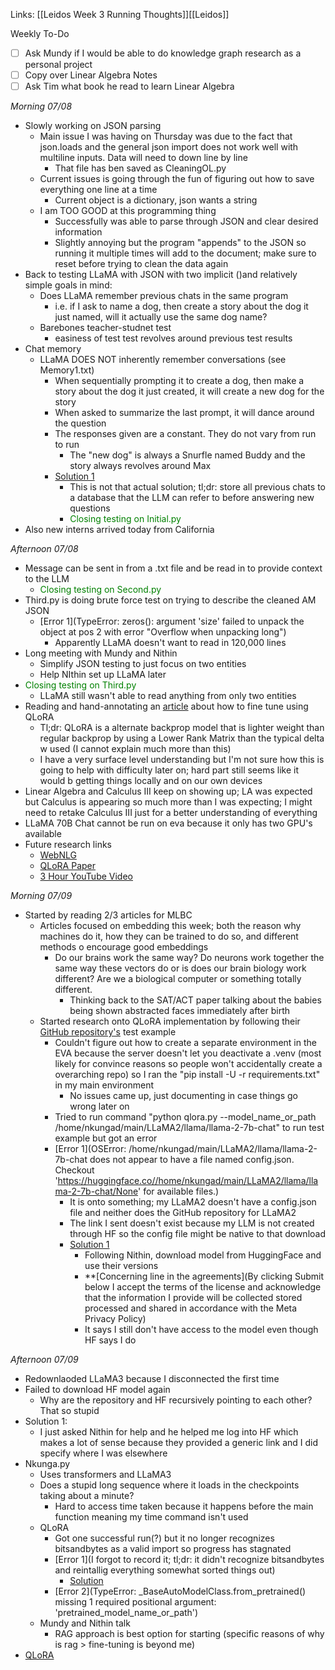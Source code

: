 Links: [[Leidos Week 3 Running Thoughts]][[Leidos]]


Weekly To-Do
- [ ] Ask Mundy if I would be able to do knowledge graph research as a personal project
- [ ] Copy over Linear Algebra Notes
- [ ] Ask Tim what book he read to learn Linear Algebra

_Morning 07/08_
- Slowly working on JSON parsing
	- Main issue I was having on Thursday was due to the fact that json.loads and the general json import does not work well with multiline inputs. Data will need to down line by line
		- That file has ben saved as CleaningOL.py 
	- Current issues is going through the fun of figuring out how to save everything one line at a time
		- Current object is a dictionary, json wants a string
	- I am TOO GOOD at this programming thing
		- Successfully was able to parse through JSON and clear desired information
		- Slightly annoying but the program "appends" to the JSON so running it multiple times will add to the document; make sure to reset before trying to clean the data again
- Back to testing LLaMA with JSON with two implicit ()and relatively simple goals in mind:
	- Does LLaMA remember previous chats in the same program
		- i.e. if I ask to name a dog, then create a story about the dog it just named, will it actually use the same dog name?
	- Barebones teacher-studnet test
		- easiness of test test revolves around previous test results
- Chat memory
	- LLaMA DOES NOT inherently remember conversations (see Memory1.txt)
		- When sequentially prompting it to create a dog, then make a story about the dog it just created, it will create a new dog for the story
		- When asked to summarize the last prompt, it will dance around the question
		- The responses given are a constant. They do not vary from run to run
			- The "new dog" is always a Snurfle named Buddy and the story always revolves around Max
		-  [Solution 1](https://www.reddit.com/r/LocalLLaMA/comments/18mpkez/does_llamma_have_local_memory_of_previous_prompts/)
			- This is not that actual solution; tl;dr: store all previous chats to a database that the LLM can refer to before answering new questions 
			- <span style ="color: green">Closing testing on Initial.py</span>
- Also new interns arrived today from California

 _Afternoon 07/08_
  - Message can be sent in from a .txt file and be read in to provide context to the LLM
	  - <span style ="color: green">Closing testing on Second.py </span>
  - Third.py is doing brute force test on trying to describe the cleaned AM JSON
	  - [Error 1](TypeError: zeros(): argument 'size' failed to unpack the object at pos 2 with error "Overflow when unpacking long")
		  -  Apparently LLaMA doesn't want to read in 120,000 lines
  - Long meeting with Mundy and Nithin
	  - Simplify JSON testing to just focus on two entities
	  - Help NIthin set up LLaMA later
  - <span style ="color: green">Closing testing on Third.py </span>
	  - LLaMA still wasn't able to read anything from only two entities
  - Reading and hand-annotating an [article](https://medium.com/@dillipprasad60/qlora-explained-a-deep-dive-into-parametric-efficient-fine-tuning-in-large-language-models-llms-c1a4794b1766) about how to fine tune using QLoRA
	  - Tl;dr: QLoRA is a alternate backprop model that is lighter weight than regular backprop by using a Lower Rank Matrix than the typical delta w used (I cannot explain much more than this)
	  - I have a very surface level understanding but I'm not sure how this is going to help with difficulty later on; hard part still seems like it would b getting things locally and on our own devices
  - Linear Algebra and Calculus III keep on showing up; LA was expected but Calculus is appearing so much more than I was expecting; I might need to retake Calculus III just for a better understanding of everything 
  - LLaMA 70B Chat cannot be run on eva because it only has two GPU's available 
  - Future research links
	  - [WebNLG](https://paperswithcode.com/dataset/webnlg)
	  - [QLoRA Paper](https://arxiv.org/pdf/2106.09685)
	  - [3 Hour YouTube Video](https://www.youtube.com/watch?v=pov3pLFMOPY)

_Morning 07/09_
- Started by reading 2/3 articles for MLBC
	- Articles focused on embedding this week; both the reason why machines do it, how they can be trained to do so, and different methods o encourage good embeddings
		- Do our brains work the same way? Do neurons work together the same way these vectors do or is does our brain biology work different? Are we a biological computer or something totally different. 
			- Thinking back to the SAT/ACT paper talking about the babies being shown abstracted faces immediately after birth
	- Started research onto QLoRA implementation by following their [GitHub repository's](https://github.com/artidoro/qlora) test example
		-  Couldn't figure out how to create a separate environment in the EVA because the server doesn't let you deactivate a .venv (most likely for convince reasons so people won't accidentally create a overarching repo) so I ran the "pip install -U -r requirements.txt" in my main environment
			- No issues came up, just documenting in case things go wrong later on
		- Tried to run command "python qlora.py --model_name_or_path /home/nkungad/main/LLaMA2/llama/llama-2-7b-chat" to run test example but got an error
		- [Error 1](OSError: /home/nkungad/main/LLaMA2/llama/llama-2-7b-chat does not appear to have a file named config.json. Checkout 'https://huggingface.co//home/nkungad/main/LLaMA2/llama/llama-2-7b-chat/None' for available files.)
			- It is onto something; my LLaMA2 doesn't have a config.json file and neither does the GitHub repository for LLaMA2
			- The link I sent doesn't exist because my LLM is not created through HF so the config file might be native to that download
			- [Solution 1](https://github.com/meta-llama/llama3)
				- Following Nithin, download model from HuggingFace and use their versions
				- **[Concerning line in the agreements](By clicking Submit below I accept the terms of the license and acknowledge that the information I provide will be collected stored processed and shared in accordance with the Meta Privacy Policy)
				- It says I still don't have access to the model even though HF says I do

_Afternoon 07/09_
- Redownlaoded LLaMA3 because I disconnected the first time
- Failed to download HF model again
	- Why are the repository and HF recursively pointing to each other? That so stupid
- Solution 1:
	- I just asked Nithin for help and he helped me log into HF which makes a lot of sense because they provided a generic link and I did specify where I was elsewhere
- Nkunga.py
	- Uses transformers and LLaMA3
	- Does a stupid  long sequence where it loads in the checkpoints taking about a minute?
		- Hard to access time taken because it happens before the main function meaning my time command isn't used
	- QLoRA
		- Got one successful run(?) but it no longer recognizes bitsandbytes as a valid import so progress has stagnated
		- [Error 1](I forgot to record it; tl;dr: it didn't recognize bitsandbytes and reintallig everything somewhat sorted things out)
			- [Solution](https://docs.nvidia.com/cuda/cuda-installation-guide-microsoft-windows/index.html)
		- [Error 2](TypeError: _BaseAutoModelClass.from_pretrained() missing 1 required positional argument: 'pretrained_model_name_or_path')
	- Mundy and Nithin talk
		- RAG approach is best option for starting (specific reasons of why is rag > fine-tuning is beyond me)
- [QLoRA](https://github.com/artidoro/qlora)